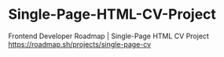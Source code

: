 # Single-Page-HTML-CV-Project
Frontend Developer Roadmap | Single-Page HTML CV Project
https://roadmap.sh/projects/single-page-cv
